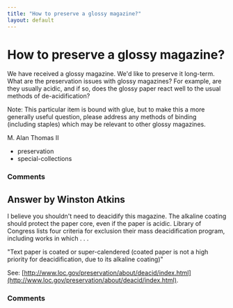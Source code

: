 ```yaml
---
title: "How to preserve a glossy magazine?"
layout: default
---
```

How to preserve a glossy magazine?
=====================
We have received a glossy magazine. We'd like to preserve it long-term.
What are the preservation issues with glossy magazines? For example, are
they usually acidic, and if so, does the glossy paper react well to the
usual methods of de-acidification?

Note: This particular item is bound with glue, but to make this a more
generally useful question, please address any methods of binding
(including staples) which may be relevant to other glossy magazines.

M. Alan Thomas II

<ul class="tags"><li class="tag">preservation</li><li class="tag">special-collections</li></ul>

### Comments ###


Answer by Winston Atkins
----------------
I believe you shouldn't need to deacidify this magazine. The alkaline
coating should protect the paper core, even if the paper is acidic.
Library of Congress lists four criteria for exclusion their mass
deacidification program, including works in which . . .

"Text paper is coated or super-calendered (coated paper is not a high
priority for deacidification, due to its alkaline coating)"

See:
[http://www.loc.gov/preservation/about/deacid/index.html](http://www.loc.gov/preservation/about/deacid/index.html).

### Comments ###

